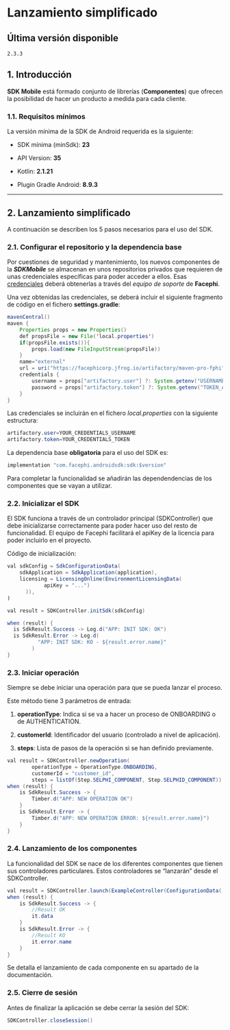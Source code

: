 # Lanzamiento simplificado

## Última versión disponible

```text
2.3.3
```

## 1. Introducción

**SDK Mobile** está formado conjunto de librerías (**Componentes**) que ofrecen
la posibilidad de hacer un producto a medida para cada cliente.

### 1.1. Requisitos mínimos

La versión mínima de la SDK de Android requerida es la siguiente:

- SDK mínima (minSdk): **23**

- API Version: **35**

- Kotlin: **2.1.21**

- Plugin Gradle Android: **8.9.3**

---

## 2. Lanzamiento simplificado

A continuación se describen los 5 pasos necesarios para el uso del SDK.

### 2.1. Configurar el repositorio y la dependencia base

Por cuestiones de seguridad y mantenimiento, los nuevos componentes de
la **_SDKMobile_** se almacenan en unos repositorios privados que
requieren de unas credenciales específicas para poder acceder a ellos.
Esas <u>credenciales</u> deberá obtenerlas a través del _equipo de
soporte_ de **Facephi**.

Una vez obtenidas las credenciales, se deberá incluir el siguiente
fragmento de código en el fichero **settings.gradle**:

```java
mavenCentral()
maven {
    Properties props = new Properties()
    def propsFile = new File('local.properties')
    if(propsFile.exists()){
        props.load(new FileInputStream(propsFile))
    }
    name="external"
    url = uri("https://facephicorp.jfrog.io/artifactory/maven-pro-fphi")
    credentials {
        username = props["artifactory.user"] ?: System.getenv("USERNAME_ARTIFACTORY")
        password = props["artifactory.token"] ?: System.getenv("TOKEN_ARTIFACTORY")
    }
}
```

Las credenciales se incluirán en el fichero _local.properties_ con la siguiente
  estructura:

```java
artifactory.user=YOUR_CREDENTIALS_USERNAME
artifactory.token=YOUR_CREDENTIALS_TOKEN
 ```

La dependencia base **obligatoria** para el uso del SDK es:

```java
implementation "com.facephi.androidsdk:sdk:$version"
```

Para completar la funcionalidad se añadirán las dependendencias de los componentes 
que se vayan a utilizar.

### 2.2. Inicializar el SDK

El SDK funciona a través de un controlador principal (SDKController) que
debe inicializarse correctamente para poder hacer uso del resto de
funcionalidad. El equipo de Facephi facilitará el apiKey de la licencia 
para poder incluirlo en el proyecto.

Código de inicialización:

```java
val sdkConfig = SdkConfigurationData(
    sdkApplication = SdkApplication(application),
    licensing = LicensingOnline(EnvironmentLicensingData(
            apiKey = "...")
      )),
)

val result = SDKController.initSdk(sdkConfig)

when (result) {
  is SdkResult.Success -> Log.d("APP: INIT SDK: OK")
  is SdkResult.Error -> Log.d(
          "APP: INIT SDK: KO - ${result.error.name}"
        )
}
```

### 2.3. Iniciar operación 

Siempre se debe iniciar una operación para que se pueda lanzar el proceso.

Este método tiene 3 parámetros de entrada:

1.  **operationType**: Indica si se va a hacer un proceso de ONBOARDING
    o de AUTHENTICATION.

2.  **customerId**: Identificador del usuario (controlado a nivel
    de aplicación).

3.  **steps**: Lista de pasos de la operación si se han definido
    previamente.

```java
val result = SDKController.newOperation(
        operationType = OperationType.ONBOARDING,
        customerId = "customer_id",
        steps = listOf(Step.SELPHI_COMPONENT, Step.SELPHID_COMPONENT))
when (result) {
    is SdkResult.Success -> {
        Timber.d("APP: NEW OPERATION OK")
    }
    is SdkResult.Error -> {
        Timber.d("APP: NEW OPERATION ERROR: ${result.error.name}")
    }
}
```

### 2.4. Lanzamiento de los componentes

La funcionalidad del SDK se nace de los diferentes componentes que tienen sus
controladores particulares. Estos controladores se “lanzarán” desde el
SDKController.

```java
val result = SDKController.launch(ExampleController(ConfigurationData()))
when (result) {
    is SdkResult.Success -> {
        //Result OK
        it.data
    }
    is SdkResult.Error -> {
        //Result KO
        it.error.name
    }
}
```

Se detalla el lanzamiento de cada componente en su apartado de la documentación.

### 2.5. Cierre de sesión

Antes de finalizar la aplicación se debe cerrar la sesión del SDK:

```java
SDKController.closeSession()
```
